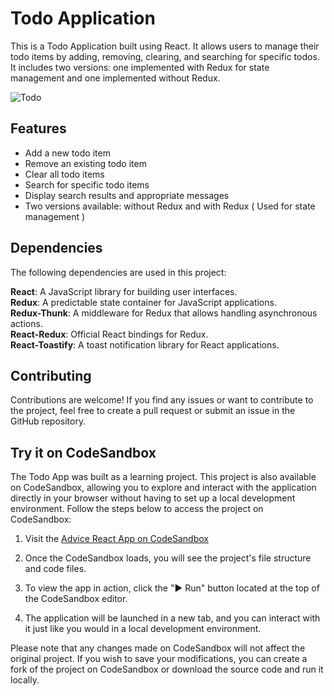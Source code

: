 # Todo Application
This is a Todo Application built using React. It allows users to manage their todo items by adding, removing, clearing, and searching for specific todos. It includes two versions: one implemented with Redux for state management and one implemented without Redux.

![Todo](https://github.com/TulasiSingampalli/TodoApp_React_Redux/assets/128671828/8acf81b0-b877-43cc-b213-9f2dc0471d51)

## Features
- Add a new todo item
- Remove an existing todo item
- Clear all todo items
- Search for specific todo items
- Display search results and appropriate messages
- Two versions available: without Redux and with Redux ( Used for state management )  

## Dependencies
The following dependencies are used in this project:

**React**: A JavaScript library for building user interfaces. <br/>
**Redux**: A predictable state container for JavaScript applications. <br/>
**Redux-Thunk**: A middleware for Redux that allows handling asynchronous actions. <br/>
**React-Redux**: Official React bindings for Redux. <br/>
**React-Toastify**: A toast notification library for React applications. <br/>

## Contributing
Contributions are welcome! If you find any issues or want to contribute to the project, feel free to create a pull request or submit an issue in the GitHub repository.

## Try it on CodeSandbox

The Todo App was built as a learning project.
This project is also available on CodeSandbox, allowing you to explore and interact with the application directly in your browser without having to set up a local development environment. Follow the steps below to access the project on CodeSandbox:

1. Visit the [Advice React App on CodeSandbox](https://codesandbox.io/s/todoapp-react-redux-sdpwie) 

2. Once the CodeSandbox loads, you will see the project's file structure and code files.

3. To view the app in action, click the "▶️ Run" button located at the top of the CodeSandbox editor.

4. The application will be launched in a new tab, and you can interact with it just like you would in a local development environment.

Please note that any changes made on CodeSandbox will not affect the original project. If you wish to save your modifications, you can create a fork of the project on CodeSandbox or download the source code and run it locally.

